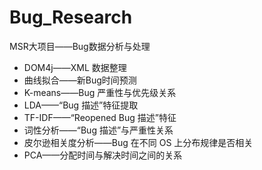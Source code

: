 # Bug_Research
MSR大项目——Bug数据分析与处理
* DOM4j——XML 数据整理
* 曲线拟合——新Bug时间预测
* K-means——Bug 严重性与优先级关系
* LDA——“Bug 描述”特征提取
* TF-IDF——“Reopened Bug 描述”特征
* 词性分析——“Bug 描述”与严重性关系
* 皮尔逊相关度分析——Bug 在不同 OS 上分布规律是否相关
* PCA——分配时间与解决时间之间的关系

